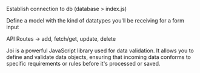 Establish connection to db (database > index.js)

Define a model with the kind of datatypes you'll be receiving for a form input

API Routes -> add, fetch/get, update, delete

Joi is a powerful JavaScript library used for data validation. It allows you to define and validate data objects, ensuring that incoming data conforms to specific requirements or rules before it's processed or saved.
